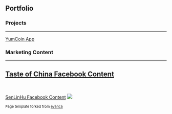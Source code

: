 ## Portfolio

### Projects
---
[YumCoin App](/pdf/sample_presentation.pdf)
<img src="">

### Marketing Content

---
[Taste of China Facebook Content](/sample_page)
<img src="">
---

<br>

[SenLinHu Facebook Content](/pdf/slh_facebook_content.pdf)
<img src="slh_facebook_content.pdf">

<p style="font-size:11px">Page template forked from <a href="https://github.com/evanca/quick-portfolio">evanca</a></p>
<!-- Remove above link if you don't want to attibute -->
